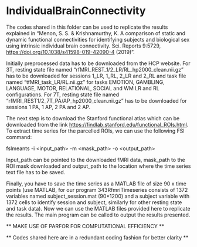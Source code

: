 # IndividualBrainConnectivity
The codes shared in this folder can be used to replicate the results explained in “Menon, S. S. &amp; Krishnamurthy, K. A comparison of static and dynamic functional connectivities for identifying subjects and biological sex using intrinsic individual brain connectivity. Sci. Reports 9:5729, https://doi.org/10.1038/s41598-019-42090-4 (2019)”.

Initially preprocessed data has to be downloaded from the HCP website. For 3T, resting state file named “rfMRI_REST_1/2_LR/RL_hp2000_clean.nii.gz” has to be downloaded for sessions 1_LR, 1_RL, 2_LR and 2_RL and task file named
“tfMRI_task_LR/RL.nii.gz” for tasks EMOTION, GAMBLING, LANGUAGE, MOTOR, RELATIONAL, SOCIAL and WM LR and RL configurations. For 7T, resting state file named “rfMRI_REST1/2_7T_PA/AP_hp2000_clean.nii.gz” has to be downloaded for
sessions 1 PA, 1 AP, 2 PA and 2 AP.

The next step is to download the Stanford functional atlas which can be downloaded from the link https://findlab.stanford.edu/functional_ROIs.html. To extract time series for the parcelled ROIs, we can use the following FSl command:

fslmeants -i &lt;input_path&gt; -m &lt;mask_path&gt; -o &lt;output_path&gt;

Input_path can be pointed to the downloaded fMRI data, mask_path to the ROI mask downloaded and output_path to the location where the time series text file has to be saved.

Finally, you have to save the time series as a MATLAB file of size 90 x time points (use MATLAB, for our program 343RfmriTimeseries consists of 1372 variables named subject_session.mat (90*1200) and a subject variable with 1372 cells to identify session and subject, similarly for other resting state and task data). Now we can use the MATLAB files provided here to replicate the results. The main program can be called to output the results presented.

** MAKE USE OF PARFOR FOR COMPUTATIONAL EFFICIENCY **

** Codes shared here are in a redundant coding fashion for better clarity **
